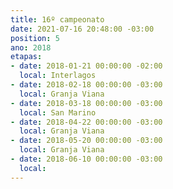 ```yaml
---
title: 16º campeonato
date: 2021-07-16 20:48:00 -03:00
position: 5
ano: 2018
etapas:
- date: 2018-01-21 00:00:00 -02:00
  local: Interlagos
- date: 2018-02-18 00:00:00 -03:00
  local: Granja Viana
- date: 2018-03-18 00:00:00 -03:00
  local: San Marino
- date: 2018-04-22 00:00:00 -03:00
  local: Granja Viana
- date: 2018-05-20 00:00:00 -03:00
  local: Granja Viana
- date: 2018-06-10 00:00:00 -03:00
  local: 
---
```


